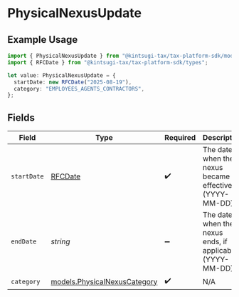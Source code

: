 # PhysicalNexusUpdate

## Example Usage

```typescript
import { PhysicalNexusUpdate } from "@kintsugi-tax/tax-platform-sdk/models";
import { RFCDate } from "@kintsugi-tax/tax-platform-sdk/types";

let value: PhysicalNexusUpdate = {
  startDate: new RFCDate("2025-08-19"),
  category: "EMPLOYEES_AGENTS_CONTRACTORS",
};
```

## Fields

| Field                                                                                             | Type                                                                                              | Required                                                                                          | Description                                                                                       |
| ------------------------------------------------------------------------------------------------- | ------------------------------------------------------------------------------------------------- | ------------------------------------------------------------------------------------------------- | ------------------------------------------------------------------------------------------------- |
| `startDate`                                                                                       | [RFCDate](../types/rfcdate.md)                                                                    | :heavy_check_mark:                                                                                | The date when the nexus became<br/>                                effective (YYYY-MM-DD).        |
| `endDate`                                                                                         | *string*                                                                                          | :heavy_minus_sign:                                                                                | The date when the<br/>                                        nexus ends, if applicable (YYYY-MM-DD). |
| `category`                                                                                        | [models.PhysicalNexusCategory](../models/physicalnexuscategory.md)                                | :heavy_check_mark:                                                                                | N/A                                                                                               |